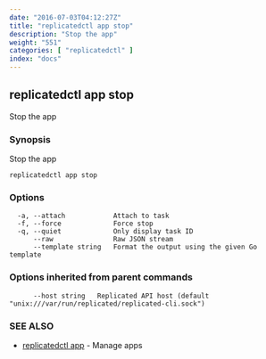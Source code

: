 ```yaml
---
date: "2016-07-03T04:12:27Z"
title: "replicatedctl app stop"
description: "Stop the app"
weight: "551"
categories: [ "replicatedctl" ]
index: "docs"
---
```


## replicatedctl app stop

Stop the app

### Synopsis


Stop the app

```
replicatedctl app stop
```

### Options

```
  -a, --attach            Attach to task
  -f, --force             Force stop
  -q, --quiet             Only display task ID
      --raw               Raw JSON stream
      --template string   Format the output using the given Go template
```

### Options inherited from parent commands

```
      --host string   Replicated API host (default "unix:///var/run/replicated/replicated-cli.sock")
```

### SEE ALSO
* [replicatedctl app](/docs/reference/replicatedctl/replicatedctl_app/)	 - Manage apps


